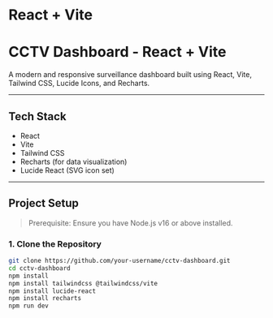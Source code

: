 # React + Vite

# CCTV Dashboard - React + Vite

A modern and responsive surveillance dashboard built using React, Vite, Tailwind CSS, Lucide Icons, and Recharts.

---

## Tech Stack

- React
- Vite
- Tailwind CSS
- Recharts (for data visualization)
- Lucide React (SVG icon set)

---

## Project Setup

> Prerequisite: Ensure you have Node.js v16 or above installed.

### 1. Clone the Repository

```bash
git clone https://github.com/your-username/cctv-dashboard.git
cd cctv-dashboard
npm install
npm install tailwindcss @tailwindcss/vite
npm install lucide-react
npm install recharts
npm run dev
